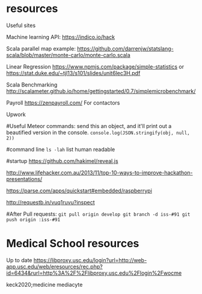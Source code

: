 # resources
Useful sites

Machine learning API:
https://indico.io/hack

Scala parallel map example:
https://github.com/darrenjw/statslang-scala/blob/master/monte-carlo/monte-carlo.scala

Linear Regression
https://www.npmjs.com/package/simple-statistics
or
https://stat.duke.edu/~tjl13/s101/slides/unit6lec3H.pdf

Scala Benchmarking
http://scalameter.github.io/home/gettingstarted/0.7/simplemicrobenchmark/


Payroll
https://zenpayroll.com/
For contactors



Upwork


#Useful Meteor commands:
send this an object, and it'll print out a beautified version in the console.
```console.log(JSON.stringify(obj, null, 2))```



#command line
```ls -lah``` list human readable


#startup
https://github.com/hakimel/reveal.js

http://www.lifehacker.com.au/2013/11/top-10-ways-to-improve-hackathon-presentations/

https://parse.com/apps/quickstart#embedded/raspberrypi

http://requestb.in/vuq1ruvu?inspect

#After Pull requests:
    ```
    git pull origin develop
    git branch -d iss-#91
    git push origin :iss-#91
    ```

# Medical School resources
Up to date
https://libproxy.usc.edu/login?url=http://web-app.usc.edu/web/eresources/rec.php?id=6434&rurl=http%3A%2F%2Flibproxy.usc.edu%2Flogin%2Fwocme

keck2020;medicine mediacyte 
